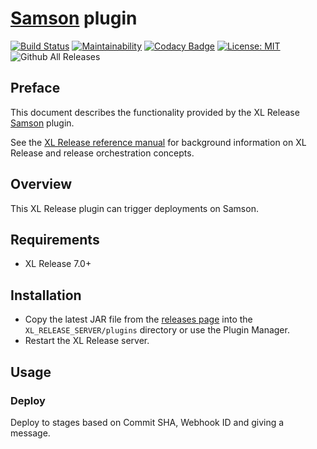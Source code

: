 # [Samson](https://github.com/zendesk/samson) plugin


[![Build Status][xlr-samson-plugin-travis-image]][xlr-samson-plugin-travis-url]
[![Maintainability][xlr-samson-plugin-Maintainability-url]][xlr-samson-plugin-Maintainability-image]
[![Codacy Badge][xlr-samson-plugin-Codacy-url]][xlr-samson-plugin-Codacy-image]
[![License: MIT][xlr-samson-plugin-license-image]][xlr-samson-plugin-license-url]
![Github All Releases][xlr-samson-plugin-downloads-image]

[xlr-samson-plugin-travis-image]: https://travis-ci.org/xebialabs-community/xlr-samson-plugin.svg?branch=master
[xlr-samson-plugin-travis-url]: https://travis-ci.org/xebialabs-community/xlr-samson-plugin
[xlr-samson-plugin-license-image]: https://img.shields.io/badge/License-MIT-yellow.svg
[xlr-samson-plugin-license-url]: https://opensource.org/licenses/MIT
[xlr-samson-plugin-downloads-image]: https://img.shields.io/github/downloads/xebialabs-community/xlr-samson-plugin/total.svg
[xlr-samson-plugin-Maintainability-url]: https://api.codeclimate.com/v1/badges/ca5d70a7bbb5d238bfdf/maintainability
[xlr-samson-plugin-Maintainability-image]: https://codeclimate.com/github/xebialabs-community/xlr-samson-plugin/maintainability
[xlr-samson-plugin-Codacy-url]: https://api.codacy.com/project/badge/Grade/ff2717a153b64ca096313015ca7207f7
[xlr-samson-plugin-Codacy-image]: https://www.codacy.com/app/Rick-BrokerOrganization/xlr-samson-plugin?utm_source=github.com&amp;utm_medium=referral&amp;utm_content=xebialabs-community/xlr-samson-plugin&amp;utm_campaign=Badge_Grade

## Preface

This document describes the functionality provided by the XL Release [Samson](https://github.com/zendesk/samson) plugin.

See the [XL Release reference manual](https://docs.xebialabs.com/xl-release) for background information on XL Release and release orchestration concepts.  

## Overview

This XL Release plugin can trigger deployments on Samson.

## Requirements

* XL Release 7.0+

## Installation

* Copy the latest JAR file from the [releases page](https://github.com/xebialabs-community/xlr-samson-plugin/releases) into the `XL_RELEASE_SERVER/plugins` directory or use the Plugin Manager.
* Restart the XL Release server.

## Usage

### Deploy

Deploy to stages based on Commit SHA, Webhook ID and giving a message.